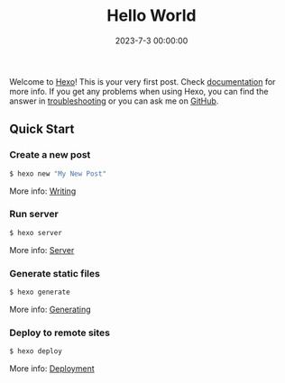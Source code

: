 ﻿---
title: Hello World
date: 2023-7-3 00:00:00
updated: 2023-12-08 12:58:32
tags: Hexo
categories: Hexo
keywords:
description:
top_img:
comments:
cover: https://pic.imgdb.cn/item/64bf58951ddac507cc907a03.webp
toc:
toc_number:
toc_style_simple:
copyright:
copyright_author: 12
copyright_author_href: 123
copyright_url: 12
copyright_info: 123
mathjax:
katex:
aplayer:
highlight_shrink:
aside:
top_group_index: 1
background: "#fff"
---
Welcome to [Hexo](https://hexo.io/)! This is your very first post. Check [documentation](https://hexo.io/docs/) for more info. If you get any problems when using Hexo, you can find the answer in [troubleshooting](https://hexo.io/docs/troubleshooting.html) or you can ask me on [GitHub](https://github.com/hexojs/hexo/issues).

## Quick Start

### Create a new post

``` bash
$ hexo new "My New Post"
```

More info: [Writing](https://hexo.io/docs/writing.html)

### Run server

``` bash
$ hexo server
```

More info: [Server](https://hexo.io/docs/server.html)

### Generate static files

``` bash
$ hexo generate
```

More info: [Generating](https://hexo.io/docs/generating.html)

### Deploy to remote sites

``` bash
$ hexo deploy
```

More info: [Deployment](https://hexo.io/docs/one-command-deployment.html)
